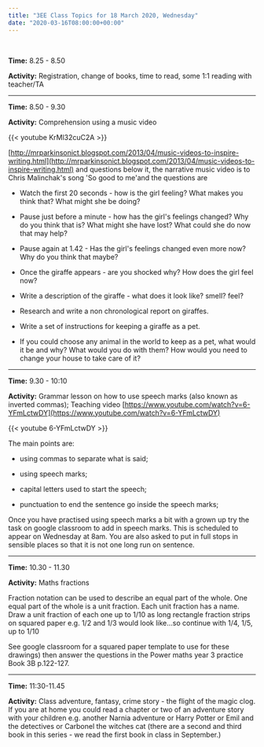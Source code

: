 ```yaml
---
title: "3EE Class Topics for 18 March 2020, Wednesday"
date: "2020-03-16T08:00:00+00:00"
---
```


&nbsp;

**Time:** 8.25 - 8.50

**Activity:** Registration, change of books, time to read, some 1:1 reading with teacher/TA

<hr>

**Time:** 8.50 - 9.30

**Activity:** Comprehension using a music video

{{< youtube KrMl32cuC2A >}}

[http://mrparkinsonict.blogspot.com/2013/04/music-videos-to-inspire-writing.html](http://mrparkinsonict.blogspot.com/2013/04/music-videos-to-inspire-writing.html) and questions below it, the narrative music video is to Chris Malinchak's song 'So good to me'and the questions are

* Watch the first 20 seconds - how is the girl feeling? What makes you think that? What might she be doing? 
    
* Pause just before a minute - how has the girl's feelings changed? Why do you think that is? What might she have lost? What could she do now that may help?

* Pause again at 1.42 - Has the girl's feelings changed even more now? Why do you think that maybe?

* Once the giraffe appears - are you shocked why? How does the girl feel now?
    
* Write a description of the giraffe - what does it look like? smell? feel?

* Research and write a non chronological report on giraffes.

* Write a set of instructions for keeping a giraffe as a pet.

* If you could choose any animal in the world to keep as a pet, what would it be and why? What would you do with them? How would you need to change your house to take care of it?

<hr>

**Time:** 9.30 - 10:10

**Activity:** Grammar lesson on how to use speech marks (also known as inverted commas); Teaching video [https://www.youtube.com/watch?v=6-YFmLctwDY](https://www.youtube.com/watch?v=6-YFmLctwDY)

{{< youtube 6-YFmLctwDY >}}

The main points are: 

* using commas to separate what is said;

* using speech marks;

* capital letters used to start the speech;

* punctuation to end the sentence go inside the speech marks;

Once you have practised using speech marks a bit with a grown up try the task on google classroom to add in speech marks. This is scheduled to appear on Wednesday at 8am. You are also asked to put in full stops in sensible places so that it is not one long run on sentence.

<hr>

**Time:** 10.30 - 11.30

**Activity:** Maths fractions

Fraction notation can be used to describe an equal part of the whole. One equal part of the whole is a unit fraction. Each unit fraction has a name. Draw a unit fraction of each one up to 1/10 as long rectangle fraction strips on squared paper e.g. 1/2 and 1/3 would look like...so continue with 1/4, 1/5, up to 1/10

See google classroom for a squared paper template to use for these drawings) then answer the questions in the Power maths year 3 practice Book 3B p.122-127.

<hr>

**Time:** 11:30-11.45 

**Activity:** Class adventure, fantasy, crime story - the flight of the magic clog. If you are at home you could read a chapter or two of an adventure story with your children e.g. another Narnia adventure or Harry Potter or Emil and the detectives or Carbonel the witches cat (there are a second and third book in this series - we read the first book in class in September.)



